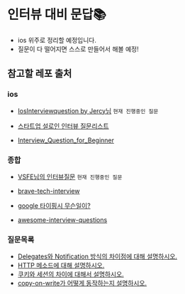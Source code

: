 # 인터뷰 대비 문답📚
- ios 위주로 정리할 예정입니다.
- 질문이 다 떨어지면 스스로 만들어서 해볼 예정!
## 참고할 레포 출처
### ios
- [IosInterviewquestion by Jercy님](https://github.com/JeaSungLEE/iOSInterviewquestions) `현재 진행중인 질문`

- [스타트업 설로인 인터뷰 질문리스트](https://github.com/sirloin-dev/meatplatform/blob/master/job-description/interview-questions.adoc#interview-questions-iOS)  

- [Interview_Question_for_Beginner](https://github.com/JaeYeopHan/Interview_Question_for_Beginner/tree/master/iOS) 

### 종합

- [VSFE님의 인터뷰질문](https://github.com/VSFe/Tech-Interview) `현재 진행중인 질문`

- [brave-tech-interview](https://github.com/brave-people/brave-tech-interview)

- [google 타이핑시 무슨일이?](https://github.com/alex/what-happens-when)

- [awesome-interview-questions](https://github.com/DopplerHQ/awesome-interview-questions)

### 질문목록

- [Delegates와 Notification 방식의 차이점에 대해 설명하시오.](https://github.com/AKAPUCH/github-is-god/issues/1)
- [HTTP 메소드에 대해 설명하시오.](https://github.com/AKAPUCH/github-is-god/issues/2)
- [쿠키와 세션의 차이에 대해서 설명하시오.](https://github.com/AKAPUCH/github-is-god/issues/3)
- [copy-on-write가 어떻게 동작하는지 설명하시오.](https://github.com/AKAPUCH/github-is-god/issues/3)
